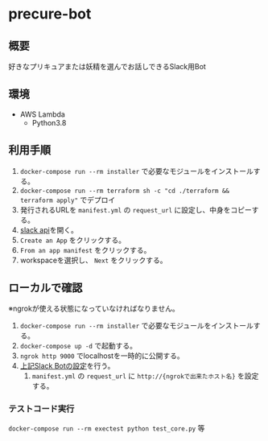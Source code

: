 # precure-bot

## 概要

好きなプリキュアまたは妖精を選んでお話しできるSlack用Bot

## 環境

- AWS Lambda
  - Python3.8

## 利用手順

1. `docker-compose run --rm installer` で必要なモジュールをインストールする。
2. `docker-compose run --rm terraform sh -c "cd ./terraform && terraform apply"` でデプロイ
3. 発行されるURLを `manifest.yml` の `request_url` に設定し、中身をコピーする。
4. [slack api](https://api.slack.com/apps/)を開く。
5. `Create an App` をクリックする。
6. `From an app manifest` をクリックする。
7. workspaceを選択し、 `Next` をクリックする。

## ローカルで確認

※ngrokが使える状態になっていなければなりません。

1. `docker-compose run --rm installer` で必要なモジュールをインストールする。
2. `docker-compose up -d` で起動する。
3. `ngrok http 9000` でlocalhostを一時的に公開する。
4. [上記Slack Botの設定](#利用手順)を行う。
   1. `manifest.yml` の `request_url` に `http://{ngrokで出来たホスト名}` を設定する。

### テストコード実行

`docker-compose run --rm exectest python test_core.py` 等
